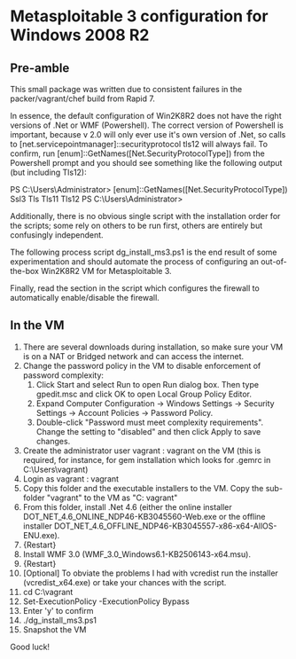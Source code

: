 # Metasploitable 3 configuration for Windows 2008 R2
## Pre-amble
This small package was written due to consistent failures in the packer/vagrant/chef build from Rapid 7.

In essence, the default configuration of Win2K8R2 does not have the right versions of .Net or WMF (Powershell).  The correct version of Powershell is important, because v 2.0 will only ever use it's own version of .Net, so calls to [net.servicepointmanager]::securityprotocol tls12 will always fail. To confirm, run [enum]::GetNames([Net.SecurityProtocolType]) from the Powershell prompt and you should see something like the following output (but including Tls12):

PS C:\Users\Administrator> [enum]::GetNames([Net.SecurityProtocolType])
Ssl3
Tls
Tls11
Tls12
PS C:\Users\Administrator>

Additionally, there is no obvious single script with the installation order for the scripts; some rely on others to be run first, others are entirely but confusingly independent.

The following process script dg\_install\_ms3.ps1 is the end result of some experimentation and should automate the process of configuring an out-of-the-box Win2K8R2 VM for Metasploitable 3.

Finally, read the section in the script which configures the firewall to automatically enable/disable the firewall.

## In the VM

1. There are several downloads during installation, so make sure your VM is on a NAT or Bridged network and can access the internet.
2. Change the password policy in the VM to disable enforcement of password complexity:
	1. Click Start and select Run to open Run dialog box. Then type gpedit.msc and click OK to open Local Group Policy Editor.
	2. Expand Computer Configuration -> Windows Settings -> Security Settings -> Account Policies -> Password Policy.
	3. Double-click "Password must meet complexity requirements". Change the setting to "disabled" and then click Apply to save changes.
2. Create the administrator user vagrant : vagrant on the VM (this is required, for instance, for gem installation which looks for .gemrc in C:\Users\vagrant)
3. Login as vagrant : vagrant
4. Copy this folder and the executable installers to the VM. Copy the sub-folder "vagrant" to the VM as "C: vagrant"
2. From this folder, install .Net 4.6 (either the online installer DOT\_NET\_4.6\_ONLINE\_NDP46-KB3045560-Web.exe or the offline installer DOT\_NET\_4.6\_OFFLINE\_NDP46-KB3045557-x86-x64-AllOS-ENU.exe).
3. {Restart}
3. Install WMF 3.0 (WMF\_3.0_Windows6.1-KB2506143-x64.msu).
4. {Restart}
4. [Optional] To obviate the problems I had with vcredist run the installer (vcredist\_x64.exe) or take your chances with the script.
5. cd C:\vagrant
6. Set-ExecutionPolicy -ExecutionPolicy Bypass
7. Enter 'y' to confirm
6. ./dg\_install\_ms3.ps1
7. Snapshot the VM

Good luck!